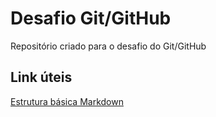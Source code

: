# Desafio Git/GitHub
Repositório criado para o desafio do Git/GitHub

## Link úteis

[Estrutura básica Markdown](https://www.markdownguide.org/basic-syntax/)
